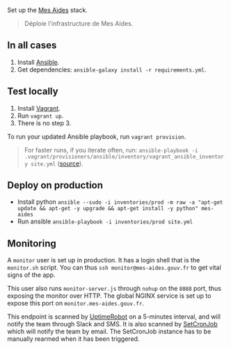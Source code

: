 Set up the [Mes Aides](https://mes-aides.gouv.fr) stack.

> Déploie l'infrastructure de Mes Aides.


In all cases
------------

1. Install [Ansible](http://www.ansible.com).
2. Get dependencies: `ansible-galaxy install -r requirements.yml`.


Test locally
------------

1. Install [Vagrant](https://www.vagrantup.com).
2. Run `vagrant up`.
3. There is no step 3.

To run your updated Ansible playbook, run `vagrant provision`.

> For faster runs, if you iterate often, run: `ansible-playbook -i .vagrant/provisioners/ansible/inventory/vagrant_ansible_inventory site.yml` ([source](http://docs.ansible.com/ansible/guide_vagrant.html#running-ansible-manually)).


Deploy on production
--------------------

 * Install python `ansible --sudo -i inventories/prod -m raw -a "apt-get update && apt-get -y upgrade && apt-get install -y python" mes-aides`
 * Run ansible `ansible-playbook -i inventories/prod site.yml`


Monitoring
----------

A `monitor` user is set up in production. It has a login shell that is the `monitor.sh` script. You can thus `ssh monitor@mes-aides.gouv.fr` to get vital signs of the app.

This user also runs `monitor-server.js` through `nohup` on the `8888` port, thus exposing the monitor over HTTP. The global NGINX service is set up to expose this port on `monitor.mes-aides.gouv.fr`.

This endpoint is scanned by [UptimeRobot](https://uptimerobot.com) on a 5-minutes interval, and will notify the team through Slack and SMS. It is also scanned by [SetCronJob](https://www.setcronjob.com) which will notify the team by email. The SetCronJob instance has to be manually rearmed when it has been triggered.
